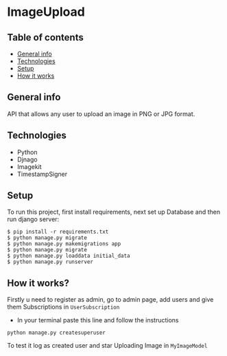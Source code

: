 # ImageUpload

## Table of contents
* [General info](#general-info)
* [Technologies](#technologies)
* [Setup](#setup)
* [How it works](#how-it-works)

## General info
API that allows any user to upload an image in PNG or JPG format.

## Technologies
* Python
* Djnago
* Imagekit
* TimestampSigner
	
## Setup
To run this project, first install requirements, next set up Database and then run django server:

```
$ pip install -r requirements.txt
$ python manage.py migrate
$ python manage.py makemigrations app
$ python manage.py migrate
$ python manage.py loaddata initial_data
$ python manage.py runserver
```

## How it works?
Firstly u need to register as admin, go to admin page, add users and give them Subscriptions in `UserSubscription`

* In your terminal paste this line and follow the instructions
```
python manage.py createsuperuser
```

To test it log as created user and star Uploading Image in `MyImageModel`
